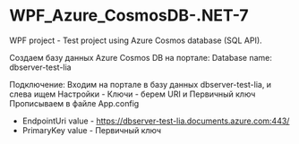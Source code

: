 # WPF_Azure_CosmosDB-.NET-7
WPF project - Test project using Azure Cosmos database (SQL API).

Создаем базу данных Azure Cosmos DB на портале:
Database name: dbserver-test-lia

Подключение:
Входим на портале в базу данных dbserver-test-lia, и слева ищем Настройки - Ключи - берем URI и Первичный ключ
Прописываем в файле App.config
 - EndpointUri value - https://dbserver-test-lia.documents.azure.com:443/
 - PrimaryKey  value - Первичный ключ